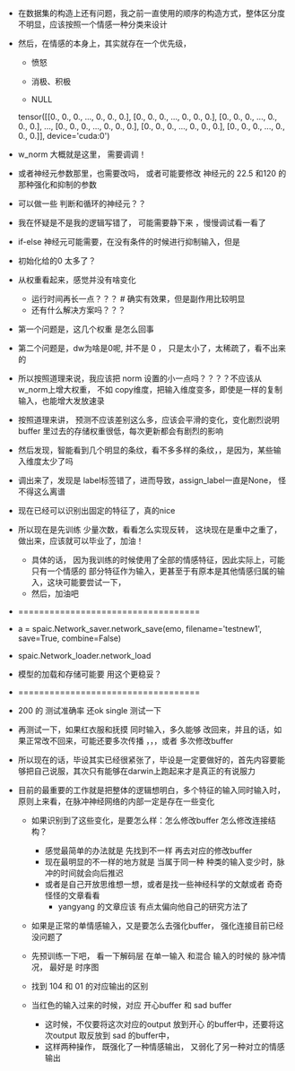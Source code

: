 + 在数据集的构造上还有问题，我之前一直使用的顺序的构造方式，整体区分度不明显，应该按照一个情感一种分类来设计
+ 然后，在情感的本身上，其实就存在一个优先级，
    
    
    + 愤怒


    + 消极、积极


    + NULL



    tensor([[0., 0., 0.,  ..., 0., 0., 0.],
        [0., 0., 0.,  ..., 0., 0., 0.],
        [0., 0., 0.,  ..., 0., 0., 0.],
        ...,
        [0., 0., 0.,  ..., 0., 0., 0.],
        [0., 0., 0.,  ..., 0., 0., 0.],
        [0., 0., 0.,  ..., 0., 0., 0.]], device='cuda:0')



+ w_norm  大概就是这里， 需要调调！

+ 或者神经元参数那里，也需要改吗， 或者可能要修改 神经元的 22.5 和120 的那种强化和抑制的参数

+ 可以做一些 判断和循环的神经元？？

+ 我在怀疑是不是我的逻辑写错了， 可能需要静下来 ，慢慢调试看一看了

+ if-else 神经元可能需要，在没有条件的时候进行抑制输入，但是

+ 初始化给的0 太多了？

+ 从权重看起来，感觉并没有啥变化

    + 运行时间再长一点？？？ # 确实有效果，但是副作用比较明显
    + 还有什么解决方案吗？？？ 

+ 第一个问题是，这几个权重 是怎么回事
+ 第二个问题是，dw为啥是0呢, 并不是 0 ， 只是太小了，太稀疏了，看不出来的
+ 所以按照道理来说，我应该把 norm 设置的小一点吗？？？？不应该从 w_norm上增大权重， 不如 copy维度，把输入维度变多，即使是一样的复制输入，也能增大发放速录
+ 按照道理来讲， 预测不应该差别这么多，应该会平滑的变化，变化剧烈说明buffer 里过去的存储权重很低，每次更新都会有剧烈的影响
+ 然后发现，智能看到几个明显的条纹，看不多多样的条纹，，是因为，某些输入维度太少了吗



+ 调出来了，发现是 label标签错了，进而导致，assign_label一直是None， 怪不得这么离谱

+ 现在已经可以识别出固定的特征了，真的nice

+ 所以现在是先训练 少量次数，看看怎么实现反转， 这块现在是重中之重了，做出来，应该就可以毕业了，加油！
    - 具体的话， 因为我训练的时候使用了全部的情感特征，因此实际上，可能只有一个情感的 部分特征作为输入，更甚至于有原本是其他情感归属的输入，这块可能要尝试一下，
    - 然后，加油吧

+ ===================================

+ a = spaic.Network_saver.network_save(emo, filename='testnew1', save=True, combine=False)

+ spaic.Network_loader.network_load

+ 模型的加载和存储可能要 用这个更稳妥？

+ ===================================


+ 200 的 测试准确率 还ok  single 测试一下

+ 再测试一下，如果红衣服和抚摸 同时输入，多久能够 改回来，并且的话，如果正常改不回来，可能还要多次传播 ，，，或者 多次修改buffer 

+ 所以现在的话，毕设其实已经很紧张了，毕设是一定要做好的，首先内容要能够把自己说服，其次只有能够在darwin上跑起来才是真正的有说服力

+ 目前的最重要的工作就是把整体的逻辑想明白，多个特征的输入同时输入时，原则上来看，在脉冲神经网络的内部一定是存在一些变化
    - 如果识别到了这些变化，是要怎么样：怎么修改buffer 怎么修改连接结构？
        - 感觉最简单的办法就是 先找到不一样 再去对应的修改buffer
        - 现在最明显的不一样的地方就是  当属于同一种 种类的输入变少时，脉冲的时间就会向后推迟
        - 或者是自己开放思维想一想，或者是找一些神经科学的文献或者 奇奇怪怪的文章看看
            - yangyang 的文章应该 有点太偏向他自己的研究方法了
    - 如果是正常的单情感输入，又是要怎么去强化buffer， 强化连接目前已经没问题了
    
    - 先预训练一下吧， 看一下解码层 在单一输入 和混合 输入的时候的 脉冲情况， 最好是 时序图

    - 找到 104 和 01 的对应输出的区别

    - 当红色的输入过来的时候，对应 开心buffer 和 sad buffer
        - 这时候，不仅要将这次对应的output 放到开心 的buffer中，还要将这次output 取反放到 sad 的buffer中，
        - 这样两种操作， 既强化了一种情感输出， 又弱化了另一种对立的情感输出
